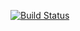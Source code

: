 [![Build Status](https://travis-ci.org/YGrada/project110.svg?branch=master)](https://travis-ci.org/YGrada/project110)